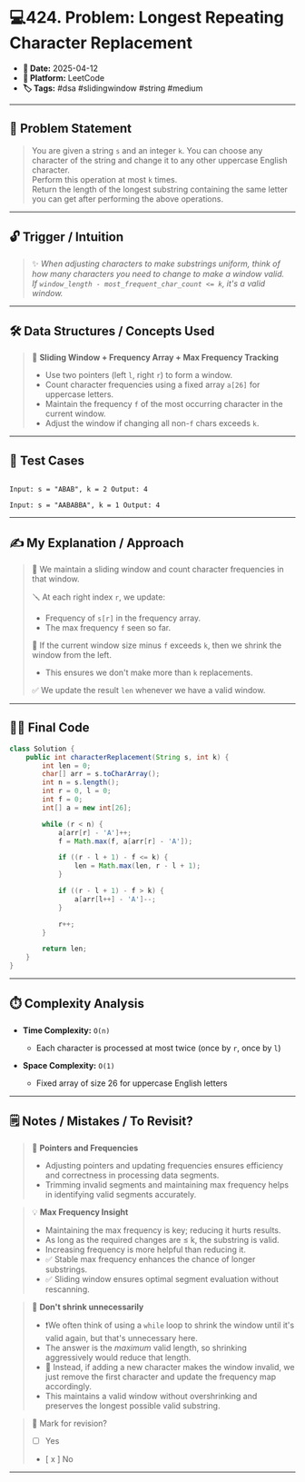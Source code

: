 # 💻424.  Problem: Longest Repeating Character Replacement

- **📅 Date:** 2025-04-12
- **📌 Platform:** LeetCode
- **🏷️ Tags:** #dsa #slidingwindow #string #medium

---

## 🧾 Problem Statement

> You are given a string `s` and an integer `k`. You can choose any character of the string and change it to any other uppercase English character.  
> Perform this operation at most `k` times.  
> Return the length of the longest substring containing the same letter you can get after performing the above operations.

---

## 🔓 Trigger / Intuition

> ✨ _When adjusting characters to make substrings uniform, think of how many characters you need to change to make a window valid.  
   If `window_length - most_frequent_char_count <= k`, it's a valid window._

---

## 🛠️ Data Structures / Concepts Used

> 🧠 **Sliding Window + Frequency Array + Max Frequency Tracking**
> - Use two pointers (left `l`, right `r`) to form a window.
> - Count character frequencies using a fixed array `a[26]` for uppercase letters.
> - Maintain the frequency `f` of the most occurring character in the current window.
> - Adjust the window if changing all non-`f` chars exceeds `k`.

---

## 🧪 Test Cases

```

Input: s = "ABAB", k = 2 Output: 4

Input: s = "AABABBA", k = 1 Output: 4

````

---

## ✍️ My Explanation / Approach

> 📌 We maintain a sliding window and count character frequencies in that window.
>
> 🪛 At each right index `r`, we update:
> - Frequency of `s[r]` in the frequency array.
> - The max frequency `f` seen so far.
>
> 🧮 If the current window size minus `f` exceeds `k`, then we shrink the window from the left.
> - This ensures we don't make more than `k` replacements.
>
> ✅ We update the result `len` whenever we have a valid window.

---

## 🧑‍💻 Final Code

```java
class Solution {
    public int characterReplacement(String s, int k) {
        int len = 0;
        char[] arr = s.toCharArray();
        int n = s.length();
        int r = 0, l = 0;
        int f = 0;
        int[] a = new int[26];

        while (r < n) {
            a[arr[r] - 'A']++;
            f = Math.max(f, a[arr[r] - 'A']);

            if ((r - l + 1) - f <= k) {
                len = Math.max(len, r - l + 1);
            }

            if ((r - l + 1) - f > k) {
                a[arr[l++] - 'A']--;
            }

            r++;
        }

        return len;
    }
}
````

---

## ⏱️ Complexity Analysis

- **Time Complexity:** `O(n)`
    
    - Each character is processed at most twice (once by `r`, once by `l`)
        
- **Space Complexity:** `O(1)`
    
    - Fixed array of size 26 for uppercase English letters
        

---
## 🗒️ Notes / Mistakes / To Revisit?

> 🔄 **Pointers and Frequencies**
> - Adjusting pointers and updating frequencies ensures efficiency and correctness in processing data segments.
> - Trimming invalid segments and maintaining max frequency helps in identifying valid segments accurately.

> 💡 **Max Frequency Insight**
> - Maintaining the max frequency is key; reducing it hurts results.
> - As long as the required changes are ≤ k, the substring is valid.
> - Increasing frequency is more helpful than reducing it.
> - ✅ Stable max frequency enhances the chance of longer substrings.
> - ✅ Sliding window ensures optimal segment evaluation without rescanning.

> 🔁 **Don't shrink unnecessarily**
> - ❗️We often think of using a `while` loop to shrink the window until it's valid again, but that's unnecessary here.
> - The answer is the *maximum* valid length, so shrinking aggressively would reduce that length.
> - 🧠 Instead, if adding a new character makes the window invalid, we just remove the first character and update the frequency map accordingly.
> - This maintains a valid window without overshrinking and preserves the longest possible valid substring.

> 🔁 Mark for revision? 
> - [   ] Yes 
> - [ x ] No

---
